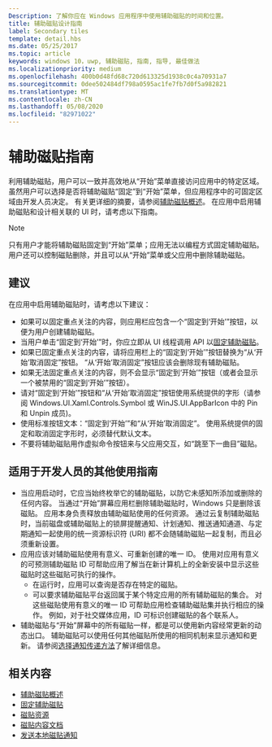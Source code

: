 ```yaml
---
Description: 了解你应在 Windows 应用程序中使用辅助磁贴的时间和位置。
title: 辅助磁贴设计指南
label: Secondary tiles
template: detail.hbs
ms.date: 05/25/2017
ms.topic: article
keywords: windows 10，uwp, 辅助磁贴, 指南, 指导, 最佳做法
ms.localizationpriority: medium
ms.openlocfilehash: 400b0d48fd68c720d613325d1938c0c4a70931a7
ms.sourcegitcommit: 0dee502484df798a0595ac1fe7fb7d0f5a982821
ms.translationtype: MT
ms.contentlocale: zh-CN
ms.lasthandoff: 05/08/2020
ms.locfileid: "82971022"
---
```

# <a name="secondary-tile-guidance"></a>辅助磁贴指南


利用辅助磁贴，用户可以一致并高效地从“开始”菜单直接访问应用中的特定区域。 虽然用户可以选择是否将辅助磁贴“固定”到“开始”菜单，但应用程序中的可固定区域由开发人员决定。 有关更详细的摘要，请参阅[辅助磁贴概述](secondary-tiles.md)。 在应用中启用辅助磁贴和设计相关联的 UI 时，请考虑以下指南。

> [!NOTE]
> 只有用户才能将辅助磁贴固定到“开始”菜单；应用无法以编程方式固定辅助磁贴。 用户还可以控制磁贴删除，并且可以从“开始”菜单或父应用中删除辅助磁贴。


## <a name="recommendations"></a>建议

在应用中启用辅助磁贴时，请考虑以下建议：

* 如果可以固定重点关注的内容，则应用栏应包含一个“固定到‘开始’”按钮，以便为用户创建辅助磁贴。
* 当用户单击“固定到‘开始’”时，你应立即从 UI 线程调用 API 以[固定辅助磁贴](secondary-tiles-pinning.md)。
* 如果已固定重点关注的内容，请将应用栏上的“固定到‘开始’”按钮替换为“从‘开始’取消固定”按钮。 “从‘开始’取消固定”按钮应该会删除现有辅助磁贴。
* 如果无法固定重点关注的内容，则不会显示“固定到‘开始’”按钮（或者会显示一个被禁用的“固定到‘开始’”按钮）。
* 请对“固定到‘开始’”按钮和“从‘开始’取消固定”按钮使用系统提供的字形（请参阅 Windows.UI.Xaml.Controls.Symbol 或 WinJS.UI.AppBarIcon 中的 Pin 和 Unpin 成员)。
* 使用标准按钮文本：“固定到‘开始’”和“从‘开始’取消固定”。 使用系统提供的固定和取消固定字形时，必须替代默认文本。
* 不要将辅助磁贴用作虚拟命令按钮来与父应用交互，如“跳至下一曲目”磁贴。


## <a name="additional-usage-guidance-for-devs"></a>适用于开发人员的其他使用指南

* 当应用启动时，它应当始终枚举它的辅助磁贴，以防它未感知所添加或删除的任何内容。 当通过“开始”屏幕应用栏删除辅助磁贴时，Windows 只是删除该磁贴。 应用本身负责释放由辅助磁贴使用的任何资源。 通过云复制辅助磁贴时，当前磁盘或辅助磁贴上的锁屏提醒通知、计划通知、推送通知通道、与定期通知一起使用的统一资源标识符 (URI) 都不会随辅助磁贴一起复制，而且必须重新设置。
* 应用应该对辅助磁贴使用有意义、可重新创建的唯一 ID。 使用对应用有意义的可预测辅助磁贴 ID 可帮助应用了解当在新计算机上的全新安装中显示这些磁贴时这些磁贴可执行的操作。
  * 在运行时，应用可以查询是否存在特定的磁贴。
  * 可以要求辅助磁贴平台返回属于某个特定应用的所有辅助磁贴的集合。 对这些磁贴使用有意义的唯一 ID 可帮助应用检查辅助磁贴集并执行相应的操作。 例如，对于社交媒体应用，ID 可标识创建磁贴的各个联系人。
* 辅助磁贴与“开始”屏幕中的所有磁贴一样，都是可以使用新内容经常更新的动态出口。 辅助磁贴可以使用任何其他磁贴所使用的相同机制来显示通知和更新。 请参阅[选择通知传递方法](choosing-a-notification-delivery-method.md)了解详细信息。


## <a name="related"></a>相关内容

* [辅助磁贴概述](secondary-tiles.md)
* [固定辅助磁贴](secondary-tiles-pinning.md)
* [磁贴资源](app-assets.md)
* [磁贴内容文档](create-adaptive-tiles.md)
* [发送本地磁贴通知](sending-a-local-tile-notification.md)
